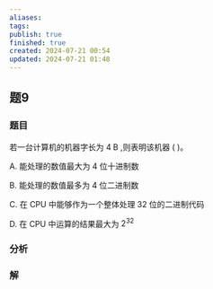 ```yaml
---
aliases: 
tags: 
publish: true
finished: true
created: 2024-07-21 00:54
updated: 2024-07-21 01:48
---
```

## 题9
### 题目
若一台计算机的机器字长为 $4\mathrm{\;B}$ ,则表明该机器 ( )。

A. 能处理的数值最大为 4 位十进制数

B. 能处理的数值最多为 4 位二进制数

C. 在 CPU 中能够作为一个整体处理 32 位的二进制代码

D. 在 CPU 中运算的结果最大为 ${2}^{32}$
### 分析

### 解